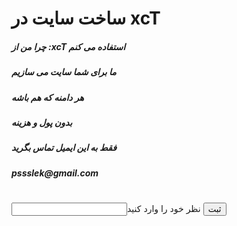 <h1>ساخت سایت در xcT</h1>
<h5>چرا من از :xcT استفاده می کنم</h5>
<h5>ما برای شما سایت می سازیم</h5>
<h5>هر دامنه که هم باشه </h5>
<h5>بدون پول و هزینه </h5>
<h5>فقط به این ایمیل تماس بگرید </h5>
<h5>pssslek@gmail.com</h5>
<h1></h1>
<input>نظر خود را وارد کنید </input>
<button type="button" onclick="alert('error ')">ثبت</button>
